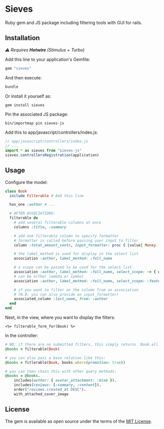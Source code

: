 # Sieves

Ruby gem and JS package including filtering tools with GUI for rails.

## Installation

_⚠️ Requires **Hotwire** (Stimulus + Turbo)_

Add this line to your application's Gemfile:

```ruby
gem "sieves"
```

And then execute:

```bash
bundle
```

Or install it yourself as:

```bash
gem install sieves
```

Pin the associated JS package:

```shell
bin/importmap pin sieves-js
```

Add this to app/javascript/controllers/index.js:

```js
// app/javascript/controllers/index.js
// ...
import * as sieves from "sieves-js"
sieves.controllersRegistration(application)
```

## Usage

Configure the model:

```ruby
class Book
  include Filterable # Add this line

  has_one :author # ...

  # AFTER ASSOCIATIONS:
  filterable do
    # add several filterable columns at once
    columns :title, :summary

    # add one filterable column to specify formatter
    # formatter is called before passing user input to filter
    column :total_amount_cents, input_formatter: proc { |value| Money.from_amount(value).cents }

    # the label_method is used for display in the select list
    association :author, label_method: :full_name

    # a scope can be passed to be used for the select list
    association :author, label_method: :full_name, select_scope: -> { where(featured: true) }
    # can be either lambda or symbol
    association :author, label_method: :full_name, select_scope: :featured_authors

    # if you want to filter on the column from an association
    # (N.B: you can also provide an input_formatter)
    associated_column :last_name, from: :author
  end
end
```

Next, in the view, where you want to display the filters:

```erb
<%= filterable_form_for(Book) %>
```

In the controller:

```ruby
# NB: if there are no submitted filters, this simply returns `Book.all`
@books = filterable(Book)

# you can also pass a base relation like this:
@books = fitlerable(Book, books.where(promotion: true))

# you can then chain this with other query methods:
@books = @books.
    includes(author: { avatar_attachment: :blob }).
    includes(reviews: [:summary, :content]).
    order("reviews.created_at DESC").
    with_attached_cover_image
```

## License
The gem is available as open source under the terms of the [MIT License](https://opensource.org/licenses/MIT).
